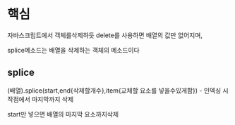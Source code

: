 # 핵심

자바스크립트에서 객체를삭제하듯 delete를 사용하면 배열의 값만 없어지며,

splice메소드는 배열을 삭제하는 객체의 메소드이다

## splice

(배열).splice(start,end{삭제할개수},item{교체할 요소를 넣을수있게함}) - 인덱싱 시작점에서 마지막까지 삭제

start만 넣으면 배열의 마지막 요소까지삭제